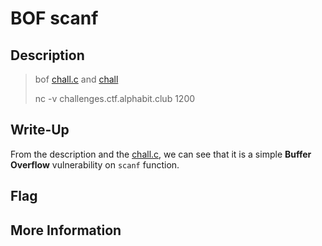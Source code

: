 # BOF scanf 

## Description

> bof [chall.c](chall.c) and [chall](chall)
>
> nc -v challenges.ctf.alphabit.club 1200



## Write-Up

From the description and the [chall.c](chall.c), we can see that it is a simple **Buffer Overflow** vulnerability on `scanf` function.



## Flag



## More Information

 

